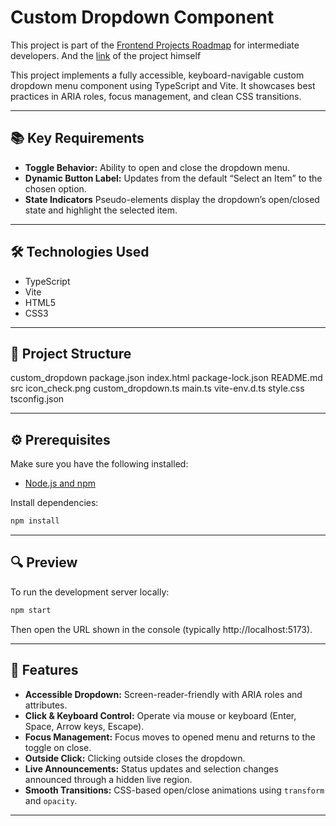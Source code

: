 # Custom Dropdown Component
This project is part of the [Frontend Projects Roadmap](https://roadmap.sh/frontend/projects) for intermediate developers. And the [link](https://roadmap.sh/projects/custom-dropdown) of the project himself 

This project implements a fully accessible, keyboard-navigable custom dropdown menu component using TypeScript and Vite. It showcases best practices in ARIA roles, focus management, and clean CSS transitions.

---

## 📚 Key Requirements

- **Toggle Behavior:** Ability to open and close the dropdown menu.
- **Dynamic Button Label:** Updates from the default “Select an Item” to the chosen option.
- **State Indicators** Pseudo-elements display the dropdown’s open/closed state and highlight the selected item.

---

## 🛠️ Technologies Used

- TypeScript
- Vite
- HTML5
- CSS3

---

## 📁 Project Structure
<!-- START PROJECT STRUCTURE -->
custom_dropdown
	package.json
	index.html
	package-lock.json
	README.md
	src
		icon_check.png
		custom_dropdown.ts
		main.ts
		vite-env.d.ts
		style.css
	tsconfig.json

<!-- END PROJECT STRUCTURE -->

---

## ⚙️ Prerequisites

Make sure you have the following installed:

- [Node.js and npm](https://nodejs.org/)

Install dependencies:

```bash
npm install
```

---

## 🔍 Preview

To run the development server locally:

```bash
npm start
```

Then open the URL shown in the console (typically http://localhost:5173).

---

## 🚀 Features

- **Accessible Dropdown:** Screen-reader-friendly with ARIA roles and attributes.
- **Click & Keyboard Control:** Operate via mouse or keyboard (Enter, Space, Arrow keys, Escape).
- **Focus Management:** Focus moves to opened menu and returns to the toggle on close.
- **Outside Click:** Clicking outside closes the dropdown.
- **Live Announcements:** Status updates and selection changes announced through a hidden live region.
- **Smooth Transitions:** CSS-based open/close animations using `transform` and `opacity`.

---
